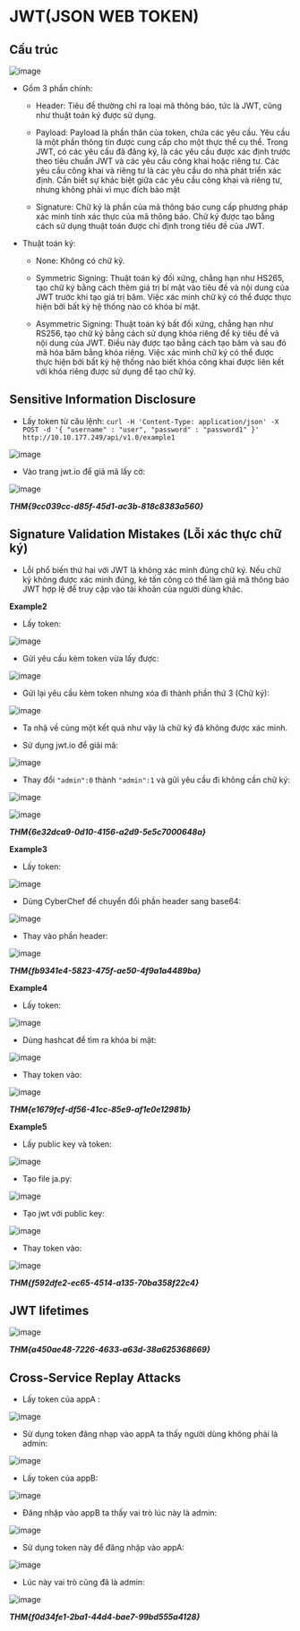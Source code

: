 # JWT(JSON WEB TOKEN)

## Cấu trúc

![image](https://github.com/user-attachments/assets/70cade76-ea59-4d6c-b14d-1b47f46b7e95)

- Gồm 3 phần chính:

  - Header: Tiêu đề thường chỉ ra loại mã thông báo, tức là JWT, cũng như thuật toán ký được sử dụng.

  - Payload: Payload là phần thân của token, chứa các yêu cầu. Yêu cầu là một phần thông tin được cung cấp cho một thực thể cụ thể. Trong JWT, có các yêu cầu đã đăng ký, là các yêu cầu được xác định trước theo tiêu chuẩn JWT và các yêu cầu công khai hoặc riêng tư. Các yêu cầu công khai và riêng tư là các yêu cầu do nhà phát triển xác định. Cần biết sự khác biệt giữa các yêu cầu công khai và riêng tư, nhưng không phải vì mục đích bảo mật
 
  - Signature: Chữ ký là phần của mã thông báo cung cấp phương pháp xác minh tính xác thực của mã thông báo. Chữ ký được tạo bằng cách sử dụng thuật toán được chỉ định trong tiêu đề của JWT.
 
- Thuật toán ký:

  - None: Không có chữ kỹ.
 
  - Symmetric Signing: Thuật toán ký đối xứng, chẳng hạn như HS265, tạo chữ ký bằng cách thêm giá trị bí mật vào tiêu đề và nội dung của JWT trước khi tạo giá trị băm. Việc xác minh chữ ký có thể được thực hiện bởi bất kỳ hệ thống nào có khóa bí mật.
 
  - Asymmetric Signing:  Thuật toán ký bất đối xứng, chẳng hạn như RS256, tạo chữ ký bằng cách sử dụng khóa riêng để ký tiêu đề và nội dung của JWT. Điều này được tạo bằng cách tạo băm và sau đó mã hóa băm bằng khóa riêng. Việc xác minh chữ ký có thể được thực hiện bởi bất kỳ hệ thống nào biết khóa công khai được liên kết với khóa riêng được sử dụng để tạo chữ ký.

## Sensitive Information Disclosure

- Lấy token từ câu lệnh: `curl -H 'Content-Type: application/json' -X POST -d '{ "username" : "user", "password" : "password1" }' http://10.10.177.249/api/v1.0/example1`

![image](https://github.com/user-attachments/assets/a39eb7ca-5562-42d6-bc6a-d161480e3fe3)

- Vào trang jwt.io để giả mã lấy cờ:

![image](https://github.com/user-attachments/assets/92518212-0542-4882-8d0e-6a7efb0440a3)

***THM{9cc039cc-d85f-45d1-ac3b-818c8383a560}***

## Signature Validation Mistakes (Lỗi xác thực chữ ký)

- Lỗi phổ biến thứ hai với JWT là không xác minh đúng chữ ký. Nếu chữ ký không được xác minh đúng, kẻ tấn công có thể làm giả mã thông báo JWT hợp lệ để truy cập vào tài khoản của người dùng khác.

**Example2**

- Lấy token:

![image](https://github.com/user-attachments/assets/62d1a944-7524-4a98-abef-bba7771b8ee6)

- Gửi yêu cầu kèm token vừa lấy được:

![image](https://github.com/user-attachments/assets/1d9ce60c-1328-4285-92f7-bb52a9349112)

- Gửi lại yêu cầu kèm token nhưng xóa đi thành phần thứ 3 (Chữ ký):

![image](https://github.com/user-attachments/assets/6fc3d0b2-f534-48f8-8e39-fb95fb50be07)

- Ta nhậ về cùng một kết quả như vậy là chữ ký đã không được xác minh.

- Sử dụng jwt.io để giải mã:

![image](https://github.com/user-attachments/assets/96fe4a14-d19d-4608-8ebb-038034001d7d)

- Thay đổi `"admin":0` thành `"admin":1` và gửi yêu cầu đi không cần chữ ký:

![image](https://github.com/user-attachments/assets/77547e04-cf0d-4a60-aded-d33e9f4bc125)

![image](https://github.com/user-attachments/assets/1981a0b9-8442-4753-bc07-bcee9241a39f)

***THM{6e32dca9-0d10-4156-a2d9-5e5c7000648a}***

**Example3**

- Lấy token:

![image](https://github.com/user-attachments/assets/7028a306-6055-4282-b8bb-3855e90efcbb)

- Dùng CyberChef để chuyển đổi phần header sang base64:

![image](https://github.com/user-attachments/assets/7df7d7c7-8f41-4b5b-b076-9e2787b1d4ff)

- Thay vào phần header:

![image](https://github.com/user-attachments/assets/543f7e58-688b-4b99-a0cd-158e6f7a4df0)

***THM{fb9341e4-5823-475f-ae50-4f9a1a4489ba}***

**Example4**

- Lấy token:

![image](https://github.com/user-attachments/assets/80f799c3-c51c-45cc-a4bb-b006812212da)

- Dùng hashcat để tìm ra khóa bí mật:

![image](https://github.com/user-attachments/assets/c2bf5997-3a1d-425b-b3c8-ee0680215334)

- Thay token vào:

![image](https://github.com/user-attachments/assets/f0e93a06-c4a3-40a4-9e1a-66062d86d7ad)

***THM{e1679fef-df56-41cc-85e9-af1e0e12981b}***

**Example5**

- Lấy public key và token:

![image](https://github.com/user-attachments/assets/755bef17-3441-43ff-b16e-0a81ee2cbc1c)

- Tạo file ja.py:

![image](https://github.com/user-attachments/assets/454e888c-df74-4a97-8345-b6066f7bdbb8)


- Tạo jwt với public key:

![image](https://github.com/user-attachments/assets/714fcccc-7bd9-41c2-a2d0-afa81a14b227)

- Thay token vào:

![image](https://github.com/user-attachments/assets/7729e432-736a-4ec1-9039-fac0a82ca72a)

***THM{f592dfe2-ec65-4514-a135-70ba358f22c4}***

## JWT lifetimes

![image](https://github.com/user-attachments/assets/45355462-6edd-40ef-8e6e-62fab3607e22)

***THM{a450ae48-7226-4633-a63d-38a625368669}***

## Cross-Service Replay Attacks

- Lấy token của appA :

![image](https://github.com/user-attachments/assets/3fd780ed-5de2-45b0-b6de-5ea316328cb2)

- Sử dụng token đăng nhạp vào appA ta thấy người dùng không phải là admin:

![image](https://github.com/user-attachments/assets/0f500b64-5aa6-4c95-9692-ac102f9af08a)

- Lấy token của appB:

![image](https://github.com/user-attachments/assets/1bb8006a-681a-487b-89a3-13120b03eac8)

- Đăng nhập vào appB ta thấy vai trò lúc này là admin:

![image](https://github.com/user-attachments/assets/d33d48e7-b2ac-48b3-8b77-778fbe2b511b)

- Sử dụng token này để đăng nhập vào appA:

![image](https://github.com/user-attachments/assets/37d7774f-8c84-4e7b-9d4a-d30039455a64)

- Lúc này vai trò cũng đã là admin:

![image](https://github.com/user-attachments/assets/5df3b6db-fb49-423d-845b-ef2523a19576)

***THM{f0d34fe1-2ba1-44d4-bae7-99bd555a4128}***
